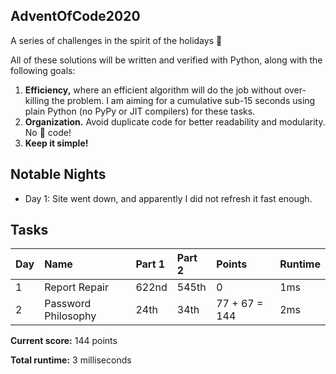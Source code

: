 ## AdventOfCode2020
A series of challenges in the spirit of the holidays 🎄

All of these solutions will be written and verified with Python, along with the following goals:
1. __Efficiency,__ where an efficient algorithm will do the job without over-killing the problem. I am aiming for a cumulative sub-15 seconds using plain Python (no PyPy or JIT compilers) for these tasks.
2. __Organization.__ Avoid duplicate code for better readability and modularity. No 🍝 code!
3. __Keep it simple!__

## Notable Nights

- Day 1: Site went down, and apparently I did not refresh it fast enough.

## Tasks

| Day | Name                               | Part 1 | Part 2 | Points        | Runtime |
| --- | :--------------------------------- |:------ |:------ | :------------ | :------ |
| 1   | Report Repair                      | 622nd  | 545th  | 0             | 1ms     |
| 2   | Password Philosophy                | 24th   | 34th   | 77 + 67 = 144 | 2ms     |

__Current score:__ 144 points

__Total runtime:__ 3 milliseconds
